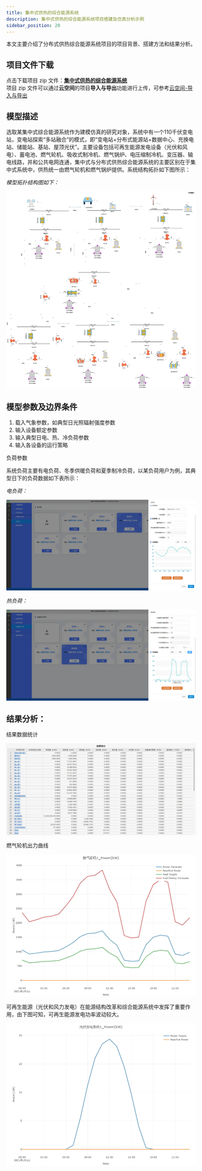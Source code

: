 ```yaml
---
title: 集中式供热的综合能源系统
description: 集中式供热的综合能源系统项目搭建及仿真分析示例
sidebar_position: 20
---
```


本文主要介绍了分布式供热综合能源系统项目的项目背景、搭建方法和结果分析。

## 项目文件下载
点击下载项目 zip 文件：[**集中式供热的综合能源系统**](./ies-with-centralized-heating.zip)  
项目 zip 文件可以通过**云空间**的项目**导入与导出**功能进行上传，可参考[云空间-导入与导出](../../30-cloud-space/index.md#导入与导出)

## 模型描述

选取某集中式综合能源系统作为建模仿真的研究对象，系统中有一个110千伏变电站，变电站探索“多站融合”的模式，即“变电站+分布式能源站+数据中心、充换电站、储能站、基站、屋顶光伏”。主要设备包括可再生能源发电设备（光伏和风电）、蓄电池、燃气轮机、吸收式制冷机、燃气锅炉、电压缩制冷机、变压器、输电线路，并和公共电网连通，集中式与分布式供热综合能源系统的主要区别在于集中式系统中，供热统一由燃气轮机和燃气锅炉提供。系统结构拓扑如下图所示：

*模型拓扑结构图如下：*

![拓扑结构图](./0centralize.svg "拓扑结构图")


## 模型参数及边界条件

1. 载入气象参数，如典型日光照辐射强度参数
2. 输入设备额定参数
3. 输入典型日电、热、冷负荷参数
4. 输入各设备的运行策略

负荷参数

系统负荷主要有电负荷、冬季供暖负荷和夏季制冷负荷，以某负荷用户为例，其典型日下的负荷数据如下表所示：

*电负荷：*

![电负荷](./1elecLoad.png "电负荷" )

*热负荷：*

![热负荷](./2heatLoad.png "热负荷")


## 结果分析：

结果数据统计

![结果统计](./3result.png "结果统计")

燃气轮机出力曲线

![燃气轮机](./gas.png)


可再生能源（光伏和风力发电）在能源结构改革和综合能源系统中发挥了重要作用，由下图可知，可再生能源发电功率波动较大。

![可再生能源供需图](./PV.png)
